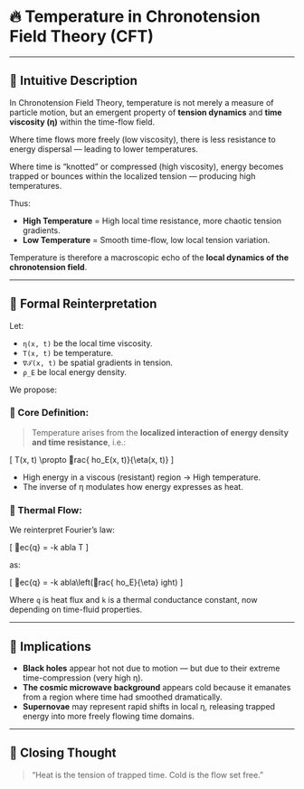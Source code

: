 # 🔥 Temperature in Chronotension Field Theory (CFT)

---

## 🧠 Intuitive Description

In Chronotension Field Theory, temperature is not merely a measure of particle motion, but an emergent property of **tension dynamics** and **time viscosity (η)** within the time-flow field.

Where time flows more freely (low viscosity), there is less resistance to energy dispersal — leading to lower temperatures.

Where time is “knotted” or compressed (high viscosity), energy becomes trapped or bounces within the localized tension — producing high temperatures.

Thus:

- **High Temperature** = High local time resistance, more chaotic tension gradients.
- **Low Temperature** = Smooth time-flow, low local tension variation.

Temperature is therefore a macroscopic echo of the **local dynamics of the chronotension field**.

---

## 🧪 Formal Reinterpretation

Let:

- `η(x, t)` be the local time viscosity.
- `T(x, t)` be temperature.
- `∇𝒯(x, t)` be spatial gradients in tension.
- `ρ_E` be local energy density.

We propose:

### 📌 Core Definition:

> Temperature arises from the **localized interaction of energy density and time resistance**, i.e.:

\[
T(x, t) \propto rac{ho_E(x, t)}{\eta(x, t)}
\]

- High energy in a viscous (resistant) region → High temperature.
- The inverse of η modulates how energy expresses as heat.

### 📌 Thermal Flow:

We reinterpret Fourier’s law:

\[
ec{q} = -k 
abla T
\]

as:

\[
ec{q} = -k 
abla\left(rac{ho_E}{\eta}ight)
\]

Where `q` is heat flux and `k` is a thermal conductance constant, now depending on time-fluid properties.

---

## 🌌 Implications

- **Black holes** appear hot not due to motion — but due to their extreme time-compression (very high η).
- **The cosmic microwave background** appears cold because it emanates from a region where time had smoothed dramatically.
- **Supernovae** may represent rapid shifts in local η, releasing trapped energy into more freely flowing time domains.

---

## 🧩 Closing Thought

> “Heat is the tension of trapped time. Cold is the flow set free.”

